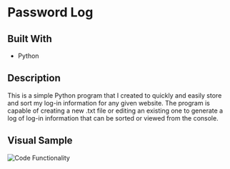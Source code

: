 # Password Log

## Built With
- Python

## Description

This is a simple Python program that I created to quickly and easily store and sort my log-in information for any given website. The program is capable of creating a new .txt file or editing an existing one to generate a log of log-in information that can be sorted or viewed from the console.

## Visual Sample

<img src ="https://media.giphy.com/media/gdz7X4qGMFVgPOcvzH/giphy.gif" alt="Code Functionality">
